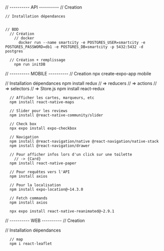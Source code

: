 // ---------- API ----------
// Creation

    // Installation dépendances


    // BDD
      // Création
        // docker
          docker run --name smartcity -e POSTGRES_USER=smartcity -e POSTGRES_PASSWORD=db1 -e POSTGRES_DB=smartcity -p 5432:5432 -d postgres

      // Création + remplissage
        npm run initDB

// ---------- MOBILE ----------
// Creation
npx create-expo-app mobile

// Installation dépendances
npm install redux
// => reducers
// => actions
// => selectors
// => Store.js
npm install react-redux

      // Afficher les cartes, marqueurs, etc
      npm install react-native-maps

      // Slider pour les reviews
      npm install @react-native-community/slider

      // Check box
      npx expo install expo-checkbox

      // Navigation
      npm install @react-navigation/native @react-navigation/native-stack
      npm install @react-navigation/drawer

      // Pour afficher infos lors d'un click sur une toilette
        // -> {Card}
      npm install react-native-paper

      // Pour requêtes vers l'API
      npm install axios

      // Pour la localisation
      npm install expo-location@~14.3.0

      // Fetch commands
      npm install axios

      npx expo install react-native-reanimated@~2.9.1

// ---------- WEB ----------
// Creation

// Installation dépendances

      // map
      npm i react-leaflet
